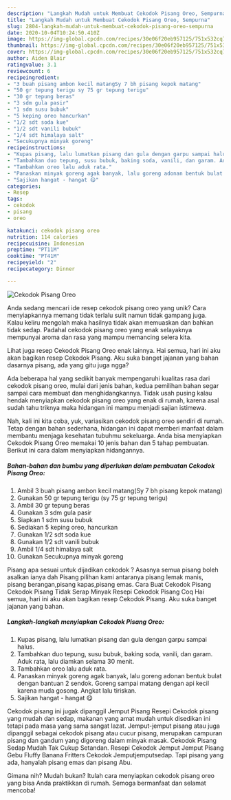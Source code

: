 ```yaml
---
description: "Langkah Mudah untuk Membuat Cekodok Pisang Oreo, Sempurna"
title: "Langkah Mudah untuk Membuat Cekodok Pisang Oreo, Sempurna"
slug: 2804-langkah-mudah-untuk-membuat-cekodok-pisang-oreo-sempurna
date: 2020-10-04T10:24:50.410Z
image: https://img-global.cpcdn.com/recipes/30e06f20eb957125/751x532cq70/cekodok-pisang-oreo-foto-resep-utama.jpg
thumbnail: https://img-global.cpcdn.com/recipes/30e06f20eb957125/751x532cq70/cekodok-pisang-oreo-foto-resep-utama.jpg
cover: https://img-global.cpcdn.com/recipes/30e06f20eb957125/751x532cq70/cekodok-pisang-oreo-foto-resep-utama.jpg
author: Aiden Blair
ratingvalue: 3.1
reviewcount: 6
recipeingredient:
- "3 buah pisang ambon kecil matangSy 7 bh pisang kepok matang"
- "50 gr tepung terigu sy 75 gr tepung terigu"
- "30 gr tepung beras"
- "3 sdm gula pasir"
- "1 sdm susu bubuk"
- "5 keping oreo hancurkan"
- "1/2 sdt soda kue"
- "1/2 sdt vanili bubuk"
- "1/4 sdt himalaya salt"
- "Secukupnya minyak goreng"
recipeinstructions:
- "Kupas pisang, lalu lumatkan pisang dan gula dengan garpu sampai halus."
- "Tambahkan duo tepung, susu bubuk, baking soda, vanili, dan garam. Aduk rata, lalu diamkan selama 30 menit."
- "Tambahkan oreo lalu aduk rata."
- "Panaskan minyak goreng agak banyak, lalu goreng adonan bentuk bulat dengan bantuan 2 sendok. Goreng sampai matang dengan api kecil karena muda gosong. Angkat lalu tiriskan."
- "Sajikan hangat - hangat 😋"
categories:
- Resep
tags:
- cekodok
- pisang
- oreo

katakunci: cekodok pisang oreo 
nutrition: 114 calories
recipecuisine: Indonesian
preptime: "PT11M"
cooktime: "PT41M"
recipeyield: "2"
recipecategory: Dinner

---
```



![Cekodok Pisang Oreo](https://img-global.cpcdn.com/recipes/30e06f20eb957125/751x532cq70/cekodok-pisang-oreo-foto-resep-utama.jpg)

Anda sedang mencari ide resep cekodok pisang oreo yang unik? Cara menyiapkannya memang tidak terlalu sulit namun tidak gampang juga. Kalau keliru mengolah maka hasilnya tidak akan memuaskan dan bahkan tidak sedap. Padahal cekodok pisang oreo yang enak selayaknya mempunyai aroma dan rasa yang mampu memancing selera kita.

Lihat juga resep Cekodok Pisang Oreo enak lainnya. Hai semua, hari ini aku akan bagikan resep Cekodok Pisang. Aku suka banget jajanan yang bahan dasarnya pisang, ada yang gitu juga ngga?

Ada beberapa hal yang sedikit banyak mempengaruhi kualitas rasa dari cekodok pisang oreo, mulai dari jenis bahan, kedua pemilihan bahan segar sampai cara membuat dan menghidangkannya. Tidak usah pusing kalau hendak menyiapkan cekodok pisang oreo yang enak di rumah, karena asal sudah tahu triknya maka hidangan ini mampu menjadi sajian istimewa.


Nah, kali ini kita coba, yuk, variasikan cekodok pisang oreo sendiri di rumah. Tetap dengan bahan sederhana, hidangan ini dapat memberi manfaat dalam membantu menjaga kesehatan tubuhmu sekeluarga. Anda bisa menyiapkan Cekodok Pisang Oreo memakai 10 jenis bahan dan 5 tahap pembuatan. Berikut ini cara dalam menyiapkan hidangannya.

<!--inarticleads1-->

##### Bahan-bahan dan bumbu yang diperlukan dalam pembuatan Cekodok Pisang Oreo:

1. Ambil 3 buah pisang ambon kecil matang(Sy 7 bh pisang kepok matang)
1. Gunakan 50 gr tepung terigu (sy 75 gr tepung terigu)
1. Ambil 30 gr tepung beras
1. Gunakan 3 sdm gula pasir
1. Siapkan 1 sdm susu bubuk
1. Sediakan 5 keping oreo, hancurkan
1. Gunakan 1/2 sdt soda kue
1. Gunakan 1/2 sdt vanili bubuk
1. Ambil 1/4 sdt himalaya salt
1. Gunakan Secukupnya minyak goreng


Pisang apa sesuai untuk dijadikan cekodok ? Asasnya semua pisang boleh asalkan ianya dah Pisang pilihan kami antaranya pisang lemak manis, pisang berangan,pisang kapas,pisang emas. Cara Buat Cekodok Pisang Cekodok Pisang Tidak Serap Minyak Resepi Cekodok Pisang Coq Hai semua, hari ini aku akan bagikan resep Cekodok Pisang. Aku suka banget jajanan yang bahan. 

<!--inarticleads2-->

##### Langkah-langkah menyiapkan Cekodok Pisang Oreo:

1. Kupas pisang, lalu lumatkan pisang dan gula dengan garpu sampai halus.
1. Tambahkan duo tepung, susu bubuk, baking soda, vanili, dan garam. Aduk rata, lalu diamkan selama 30 menit.
1. Tambahkan oreo lalu aduk rata.
1. Panaskan minyak goreng agak banyak, lalu goreng adonan bentuk bulat dengan bantuan 2 sendok. Goreng sampai matang dengan api kecil karena muda gosong. Angkat lalu tiriskan.
1. Sajikan hangat - hangat 😋


Cekodok pisang ini jugak dipanggil Jemput Pisang Resepi Cekodok pisang yang mudah dan sedap, makanan yang amat mudah untuk disedikan ini tetapi pada masa yang sama sangat lazat. Jemput-jemput pisang atau juga dipanggil sebagai cekodok pisang atau cucur pisang, merupakan campuran pisang dan gandum yang digoreng dalam minyak masak. Cekodok Pisang Sedap Mudah Tak Cukup Setandan. Resepi Cekodok Jemput Jemput Pisang Gebu Fluffy Banana Fritters Cekodok Jemputjemputsedap. Tapi pisang yang ada, hanyalah pisang emas dan pisang Abu. 

Gimana nih? Mudah bukan? Itulah cara menyiapkan cekodok pisang oreo yang bisa Anda praktikkan di rumah. Semoga bermanfaat dan selamat mencoba!
